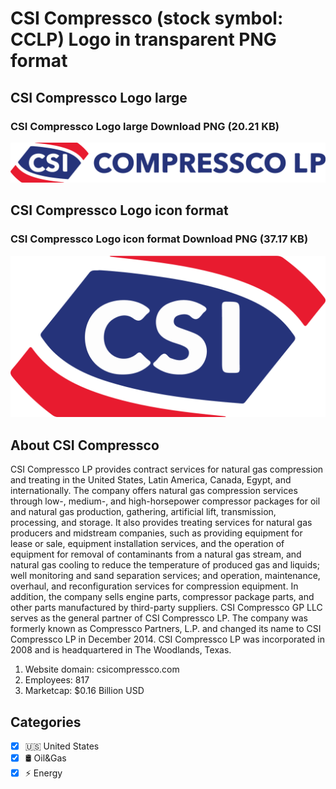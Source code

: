 # CSI Compressco (stock symbol: CCLP) Logo in transparent PNG format

## CSI Compressco Logo large

### CSI Compressco Logo large Download PNG (20.21 KB)

![CSI Compressco Logo large Download PNG (20.21 KB)](/img/orig/CCLP_BIG-24187e86.png)

## CSI Compressco Logo icon format

### CSI Compressco Logo icon format Download PNG (37.17 KB)

![CSI Compressco Logo icon format Download PNG (37.17 KB)](/img/orig/CCLP-7f8e64e1.png)

## About CSI Compressco

CSI Compressco LP provides contract services for natural gas compression and treating in the United States, Latin America, Canada, Egypt, and internationally. The company offers natural gas compression services through low-, medium-, and high-horsepower compressor packages for oil and natural gas production, gathering, artificial lift, transmission, processing, and storage. It also provides treating services for natural gas producers and midstream companies, such as providing equipment for lease or sale, equipment installation services, and the operation of equipment for removal of contaminants from a natural gas stream, and natural gas cooling to reduce the temperature of produced gas and liquids; well monitoring and sand separation services; and operation, maintenance, overhaul, and reconfiguration services for compression equipment. In addition, the company sells engine parts, compressor package parts, and other parts manufactured by third-party suppliers. CSI Compressco GP LLC serves as the general partner of CSI Compressco LP. The company was formerly known as Compressco Partners, L.P. and changed its name to CSI Compressco LP in December 2014. CSI Compressco LP was incorporated in 2008 and is headquartered in The Woodlands, Texas.

1. Website domain: csicompressco.com
2. Employees: 817
3. Marketcap: $0.16 Billion USD


## Categories
- [x] 🇺🇸 United States
- [x] 🛢 Oil&Gas
- [x] ⚡ Energy
